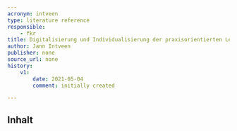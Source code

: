 ```yaml
---
acronym: intveen
type: literature reference
responsible: 
    - fkr
title: Digitalisierung und Individualisierung der praxisorientierten Lehre von modernen Coding-Ansätzen
author: Jann Intveen
publisher: none
source_url: none
history:
    v1:
        date: 2021-05-04
        comment: initially created

---
```

## Inhalt
